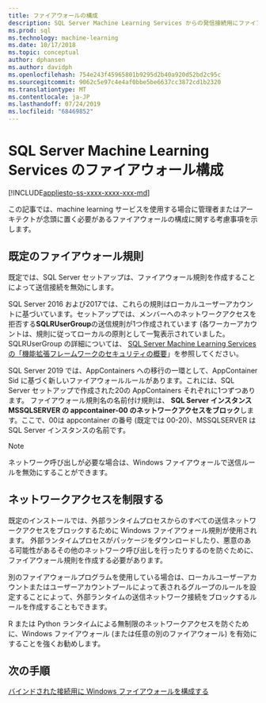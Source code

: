 ```yaml
---
title: ファイアウォールの構成
description: SQL Server Machine Learning Services からの発信接続用にファイアウォールを構成する方法について説明します。
ms.prod: sql
ms.technology: machine-learning
ms.date: 10/17/2018
ms.topic: conceptual
author: dphansen
ms.author: davidph
ms.openlocfilehash: 754e243f45965801b9295d2b40a920d52bd2c95c
ms.sourcegitcommit: 9062c5e97c4e4af0bbe5be6637cc3872cd1b2320
ms.translationtype: MT
ms.contentlocale: ja-JP
ms.lasthandoff: 07/24/2019
ms.locfileid: "68469852"
---
```

# <a name="firewall-configuration-for-sql-server-machine-learning-services"></a>SQL Server Machine Learning Services のファイアウォール構成
[!INCLUDE[appliesto-ss-xxxx-xxxx-xxx-md](../../includes/appliesto-ss-xxxx-xxxx-xxx-md.md)]

この記事では、machine learning サービスを使用する場合に管理者またはアーキテクトが念頭に置く必要があるファイアウォールの構成に関する考慮事項を示します。

## <a name="default-firewall-rules"></a>既定のファイアウォール規則

既定では、SQL Server セットアップは、ファイアウォール規則を作成することによって送信接続を無効にします。

SQL Server 2016 および2017では、これらの規則はローカルユーザーアカウントに基づいています。セットアップでは、メンバーへのネットワークアクセスを拒否する**SQLRUserGroup**の送信規則が1つ作成されています (各ワーカーアカウントは、規則に従ってローカルの原則として一覧表示されていました。 SQLRUserGroup の詳細については、 [SQL Server Machine Learning Services の「機能拡張フレームワークのセキュリティの概要](../../advanced-analytics/concepts/security.md#sqlrusergroup)」を参照してください。

SQL Server 2019 では、AppContainers への移行の一環として、AppContainer Sid に基づく新しいファイアウォールルールがあります。これには、SQL Server セットアップで作成された20の AppContainers それぞれに1つずつあります。 ファイアウォール規則名の名前付け規則は、 **SQL Server インスタンス MSSQLSERVER の appcontainer-00 のネットワークアクセスをブロック**します。ここで、00は appcontainer の番号 (既定では 00-20)、MSSQLSERVER は SQL Server インスタンスの名前です。

> [!Note]
> ネットワーク呼び出しが必要な場合は、Windows ファイアウォールで送信ルールを無効にすることができます。

## <a name="restrict-network-access"></a>ネットワークアクセスを制限する

既定のインストールでは、外部ランタイムプロセスからのすべての送信ネットワークアクセスをブロックするために Windows ファイアウォール規則が使用されます。 外部ランタイムプロセスがパッケージをダウンロードしたり、悪意のある可能性があるその他のネットワーク呼び出しを行ったりするのを防ぐために、ファイアウォール規則を作成する必要があります。

別のファイアウォールプログラムを使用している場合は、ローカルユーザーアカウントまたはユーザーアカウントプールによって表されるグループのルールを設定することによって、外部ランタイムの送信ネットワーク接続をブロックするルールを作成することもできます。

R または Python ランタイムによる無制限のネットワークアクセスを防ぐために、Windows ファイアウォール (または任意の別のファイアウォール) を有効にすることを強くお勧めします。

## <a name="next-steps"></a>次の手順

[バインドされた接続用に Windows ファイアウォールを構成する](../../database-engine/configure-windows/configure-a-windows-firewall-for-database-engine-access.md)